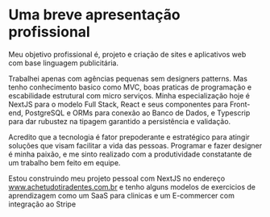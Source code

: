 # Uma breve apresentação profissional

Meu objetivo profissional é, projeto e criação de sites e aplicativos web com base linguagem publicitária.

Trabalhei apenas com agências pequenas sem designers patterns. Mas tenho conhecimento basico como MVC, boas praticas de programação e escabilidade estrutural com micro serviços.
Minha especialização hoje é NextJS para o modelo Full Stack, React e seus componentes para Front-end, PostgreSQL e ORMs para conexão ao Banco de Dados, e Typescrip para dar rubustez na tipagem garantido a persistência e validação.

Acredito que a tecnologia é fator prepoderante e estratégico para atingir soluções que visam facilitar a vida das pessoas. Programar e fazer designer é minha paixão, e me sinto realizado com a produtividade constatante de um trabalho bem feito em equipe.

Estou construindo meu projeto pessoal com NextJS no endereço www.achetudotiradentes.com.br e tenho alguns modelos de exercicios de aprendizagem como um SaaS para clinicas e um E-commercer com integração ao Stripe
